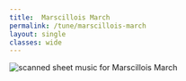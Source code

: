 ```yaml
---
title:  Marscillois March
permalink: /tune/marscillois-march
layout: single
classes: wide
---
```


<img src="/tune/scan/marscillois-march.jpg" alt="scanned sheet music for Marscillois March">

